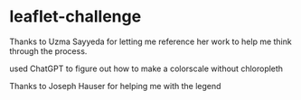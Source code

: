 # leaflet-challenge

Thanks to Uzma Sayyeda for letting me reference her work to help me think through the process.

used ChatGPT to figure out how to make a colorscale without chloropleth

Thanks to Joseph Hauser for helping me with the legend